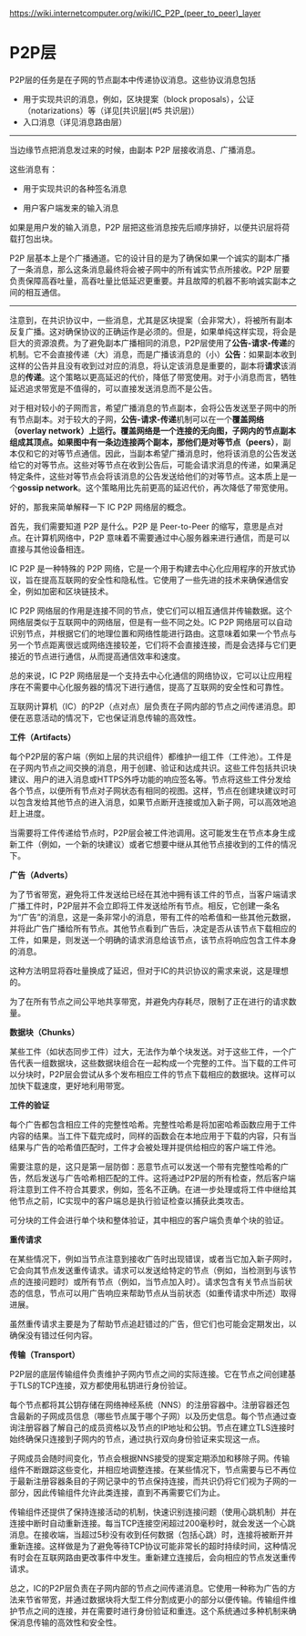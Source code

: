 https://wiki.internetcomputer.org/wiki/IC_P2P_(peer_to_peer)_layer



# P2P层

P2P层的任务是在子网的节点副本中传递协议消息。这些协议消息包括

- 用于实现共识的消息，例如，区块提案（block proposals），公证（notarizations）等（详见[共识层](#5 共识层)）
- 入口消息（详见消息路由层）



---



当边缘节点把消息发过来的时候，由副本 P2P 层接收消息、广播消息。

这些消息有：

* 用于实现共识的各种签名消息

* 用户客户端发来的输入消息

如果是用户发的输入消息，P2P 层把这些消息按先后顺序排好，以便共识层将荷载打包出块。

P2P 层基本上是个广播通道。它的设计目的是为了确保如果一个诚实的副本广播了一条消息，那么这条消息最终将会被子网中的所有诚实节点所接收。P2P 层要负责保障高吞吐量，高吞吐量比低延迟更重要。并且故障的机器不影响诚实副本之间的相互通信。



---





注意到，在共识协议中，一些消息，尤其是区块提案（会非常大），将被所有副本反复广播。这对确保协议的正确运作是必须的。但是，如果单纯这样实现，将会是巨大的资源浪费。为了避免副本广播相同的消息，P2P层使用了**公告-请求-传递**的机制。它不会直接传递（大）消息，而是广播该消息的（小）**公告**：如果副本收到这样的公告并且没有收到过对应的消息，将认定该消息是重要的，副本将**请求**该消息的**传递**。这个策略以更高延迟的代价，降低了带宽使用。对于小消息而言，牺牲延迟追求带宽是不值得的，可以直接发送消息而不是公告。



对于相对较小的子网而言，希望广播消息的节点副本，会将公告发送至子网中的所有节点副本。对于较大的子网，**公告-请求-传递**机制可以在一个**覆盖网络（overlay network）**上运行。覆盖网络是一个连接的无向图，子网内的节点副本组成其顶点。如果图中有一条边连接两个副本，那他们是**对等节点（peers）**，副本仅和它的对等节点通信。因此，当副本希望广播消息时，他将该消息的公告发送给它的对等节点。这些对等节点在收到公告后，可能会请求消息的传递，如果满足特定条件，这些对等节点会将该消息的公告发送给他们的对等节点。这本质上是一个**gossip network**。这个策略用比先前更高的延迟代价，再次降低了带宽使用。







好的，那我来简单解释一下 IC P2P 网络层的概念。

首先，我们需要知道 P2P 是什么。P2P 是 Peer-to-Peer 的缩写，意思是点对点。在计算机网络中，P2P 意味着不需要通过中心服务器来进行通信，而是可以直接与其他设备相连。

IC P2P 是一种特殊的 P2P 网络，它是一个用于构建去中心化应用程序的开放式协议，旨在提高互联网的安全性和隐私性。它使用了一些先进的技术来确保通信安全，例如加密和区块链技术。

IC P2P 网络层的作用是连接不同的节点，使它们可以相互通信并传输数据。这个网络层类似于互联网中的网络层，但是有一些不同之处。IC P2P 网络层可以自动识别节点，并根据它们的地理位置和网络性能进行路由。这意味着如果一个节点与另一个节点距离很远或网络连接较差，它们将不会直接连接，而是会选择与它们更接近的节点进行通信，从而提高通信效率和速度。

总的来说，IC P2P 网络层是一个支持去中心化通信的网络协议，它可以让应用程序在不需要中心化服务器的情况下进行通信，提高了互联网的安全性和可靠性。







互联网计算机（IC）的P2P（点对点）层负责在子网内部的节点之间传递消息。即便在恶意活动的情况下，它也保证消息传输的高效性。

**工件（Artifacts）**

每个P2P层的客户端（例如上层的共识组件）都维护一组工件（工件池）。工件是在子网内节点之间交换的消息，用于创建、验证和达成共识。这些工件包括共识块建议、用户的进入消息或HTTPS外呼功能的响应签名等。节点将这些工件分发给各个节点，以便所有节点对子网状态有相同的视图。这样，节点在创建块建议时可以包含发给其他节点的进入消息，如果节点断开连接或加入新子网，可以高效地追赶上进度。

当需要将工件传递给节点时，P2P层会被工件池调用。这可能发生在节点本身生成新工件（例如，一个新的块建议）或者它想要中继从其他节点接收到的工件的情况下。

**广告（Adverts）**

为了节省带宽，避免将工件发送给已经在其池中拥有该工件的节点，当客户端请求广播工件时，P2P层并不会立即将工件发送给所有节点。相反，它创建一条名为“广告”的消息，这是一条非常小的消息，带有工件的哈希值和一些其他元数据，并将此广告广播给所有节点。其他节点看到广告后，决定是否从该节点下载相应的工件，如果是，则发送一个明确的请求消息给该节点，该节点将响应包含工件本身的消息。

这种方法明显将吞吐量换成了延迟，但对于IC的共识协议的需求来说，这是理想的。

为了在所有节点之间公平地共享带宽，并避免内存耗尽，限制了正在进行的请求数量。

**数据块（Chunks）**

某些工件（如状态同步工件）过大，无法作为单个块发送。对于这些工件，一个广告代表一组数据块，这些数据块组合在一起构成一个完整的工件。当下载的工件可以分块时，P2P层会尝试从多个发布相应工件的节点下载相应的数据块。这样可以加快下载速度，更好地利用带宽。

**工件的验证**

每个广告都包含相应工件的完整性哈希。完整性哈希是将加密哈希函数应用于工件内容的结果。当工件下载完成时，同样的函数会在本地应用于下载的内容，只有当结果与广告的哈希值匹配时，工件才会被处理并提供给相应的客户端工件池。

需要注意的是，这只是第一层防御：恶意节点可以发送一个带有完整性哈希的广告，然后发送与广告哈希相匹配的工件。这将通过P2P层的所有检查，然后客户端将注意到工件不符合其要求，例如，签名不正确。在进一步处理或将工件中继给其他节点之前，IC实现中的客户端总是执行验证检查以捕获此类攻击。

可分块的工件会进行单个块和整体验证，其中相应的客户端负责单个块的验证。

**重传请求**

在某些情况下，例如当节点注意到接收广告时出现错误，或者当它加入新子网时，它会向其节点发送重传请求。请求可以发送给特定的节点（例如，当检测到与该节点的连接问题时）或所有节点（例如，当节点加入时）。请求包含有关节点当前状态的信息，节点可以用广告响应来帮助节点从当前状态（如重传请求中所述）取得进展。

虽然重传请求主要是为了帮助节点追赶错过的广告，但它们也可能会定期发出，以确保没有错过任何内容。

**传输（Transport）**

P2P层的底层传输组件负责维护子网内节点之间的实际连接。它在节点之间创建基于TLS的TCP连接，双方都使用私钥进行身份验证。

每个节点都将其公钥存储在网络神经系统（NNS）的注册容器中。注册容器还包含最新的子网成员信息（哪些节点属于哪个子网）以及历史信息。每个节点通过查询注册容器了解自己的成员资格以及节点的IP地址和公钥。节点在建立TLS连接时始终确保只连接到子网内的节点，通过执行双向身份验证来实现这一点。

子网成员会随时间变化，节点会根据NNS接受的提案定期添加和移除子网。传输组件不断跟踪这些变化，并相应地调整连接。在某些情况下，节点需要与已不再位于最新注册容器条目的子网记录中的节点保持连接，而共识仍将它们视为子网的一部分，因此传输组件允许此类连接，直到不再需要它们为止。

传输组件还提供了保持连接活动的机制，快速识别连接问题（使用心跳机制）并在连接中断时自动重新连接。每当TCP连接空闲超过200毫秒时，就会发送一个心跳消息。在接收端，当超过5秒没有收到任何数据（包括心跳）时，连接将被断开并重新连接。这样做是为了避免等待TCP协议可能非常长的超时持续时间，这种情况有时会在互联网路由更改事件中发生。重新建立连接后，会向相应的节点发送重传请求。

总之，IC的P2P层负责在子网内部的节点之间传递消息。它使用一种称为广告的方法来节省带宽，并通过数据块将大型工件分割成更小的部分以便传输。传输组件维护节点之间的连接，并在需要时进行身份验证和重连。这个系统通过多种机制来确保消息传输的高效性和安全性。
